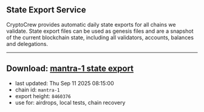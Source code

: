 ## State Export Service
CryptoCrew provides automatic daily state exports for all chains we validate. State export files can be used as genesis files and are a snapshot of the current blockchain state, including all validators, accounts, balances and delegations.

---
**Download: [mantra-1 state export](https://dl-eu2.ccvalidators.com/SERVICE/mantrachain/mantra-1_export_8460376.json)**
---

- last updated: Thu Sep 11 2025 08:15:00
- chain id: `mantra-1`
- export height: `8460376`
- use for: airdrops, local tests, chain recovery
